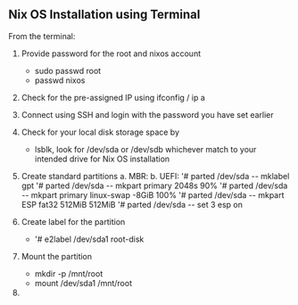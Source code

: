 ## Nix OS Installation using Terminal

From the terminal:
1. Provide password for the root and nixos account
   - sudo passwd root
   - passwd nixos
2. Check for the pre-assigned IP using ifconfig / ip a
3. Connect using SSH and login with the password you have set earlier
4. Check for your local disk storage space by 
   - lsblk, look for /dev/sda or /dev/sdb whichever match to your intended drive for Nix OS installation
6. Create standard partitions
   a. MBR:
   b. UEFI:
      '# parted /dev/sda -- mklabel gpt
      '# parted /dev/sda -- mkpart primary 2048s 90%
      '# parted /dev/sda -- mkpart primary linux-swap -8GiB 100%
      '# parted /dev/sda -- mkpart ESP fat32 512MiB 512MiB
      '# parted /dev/sda -- set 3 esp on
      
7. Create label for the partition 
   - '# e2label /dev/sda1 root-disk
9. Mount the partition
   - mkdir -p /mnt/root
   - mount /dev/sda1 /mnt/root
11. 

